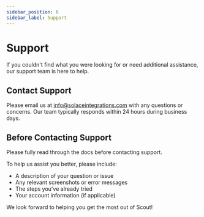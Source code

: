 ```yaml
---
sidebar_position: 6
sidebar_label: Support
---
```


# Support

If you couldn't find what you were looking for or need additional assistance, our support team is here to help.

## Contact Support

Please email us at [info@solaceintegrations.com](mailto:info@solaceintegrations.com) with any questions or concerns. Our team typically responds within 24 hours during business days.

## Before Contacting Support
Please fully read through the docs before contacting support.

To help us assist you better, please include:
- A description of your question or issue
- Any relevant screenshots or error messages
- The steps you've already tried
- Your account information (if applicable)

We look forward to helping you get the most out of Scout!
